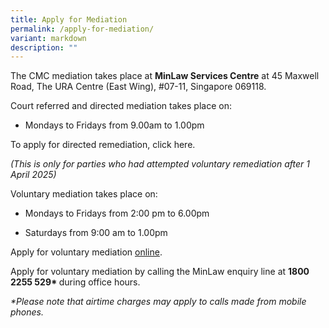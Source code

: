 ```yaml
---
title: Apply for Mediation
permalink: /apply-for-mediation/
variant: markdown
description: ""
---
```

<p>The CMC mediation takes place at <strong>MinLaw Services Centre</strong> at
45 Maxwell Road, The URA Centre (East Wing), #07-11, Singapore 069118.</p>
<p>Court referred and directed mediation takes place on:</p>
<ul data-tight="true" class="tight">
<li>
<p>Mondays to Fridays from 9.00am to 1.00pm</p>
</li>
</ul>
<p>To apply for directed remediation, click here.</p>
<p><em>(This is only for parties who had attempted voluntary remediation after 1 April 2025)</em>
</p>
<p>Voluntary mediation takes place on:</p>
<ul data-tight="true" class="tight">
<li>
<p>Mondays to Fridays from 2:00 pm to 6.00pm</p>
</li>
<li>
<p>Saturdays from 9:00 am to 1.00pm</p>
</li>
</ul>
<p></p>
<p>Apply for voluntary mediation <a href="https://eservices.mlaw.gov.sg/cmc/mediatorsportal/direct-intake/" rel="noopener nofollow" target="_blank">online</a>.</p>
<p>Apply for voluntary mediation by calling the MinLaw enquiry line at <strong>1800 2255 529* </strong>during
office hours.</p>
<p></p>
<p><em>*Please note that airtime charges may apply to calls made from mobile phones.</em>
</p>
